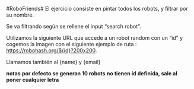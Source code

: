 #RoboFriends#
El ejercicio consiste en pintar todos los robots, y filtrar por su nombre. 

Se va filtrando según se rellene el input “search robot”.

Utilizamos la siguiente URL  que accede a un robot random con un “id” y cogemos la imagen con el siguiente ejemplo de ruta : https://robohash.org/${id}?200x200.

Llamamos también al {name} y {email}

**notas**
**por defecto se generan 10 robots**
**no tienen id definida, sale al poner cualquier letra**
